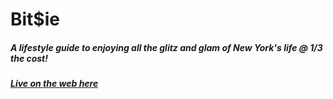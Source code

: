 # Bit$ie

##### A lifestyle guide to enjoying all the glitz and glam of New York's life @ 1/3 the cost!

##### [Live on the web here](http://bitsie.herokuapp.com/)
